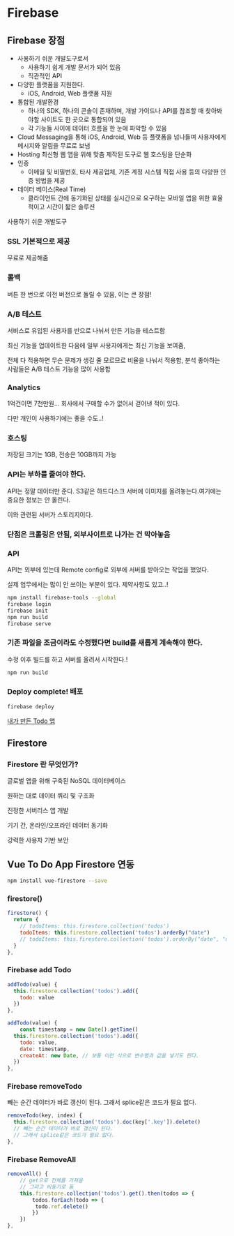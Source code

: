 # Firebase



## Firebase 장점 

- 사용하기 쉬운 개발도구로서
  - 사용하기 쉽게 개발 문서가 되어 있음
  - 직관적인 API
- 다양한 플랫폼을 지원한다.
  - iOS, Android, Web 플랫폼 지원 
- 통합된 개발환경
  - 하나의 SDK, 하나의 콘솔이 존재하며, 개발 가이드나 API를 참조할 때 찾아봐야할 사이트도 한 곳으로 통합되어 있음
  - 각 기능들 사이에 데이터 흐름을 한 눈에 파악할 수 있음
- Cloud Messaging을 통해 iOS, Android, Web 등 플랫폼을 넘나들며 사용자에게 메시지와 알림을 무료로 보냄 
- Hosting 최신형 웹 앱을 위해 맞춤 제작된 도구로 웹 호스팅을 단순화
- 인증
  - 이메일 및 비밀번호, 타사 제공업체, 기존 계정 시스템 직접 사용 등의 다양한 인증 방법을 제공
- 데이터 베이스(Real Time)
  - 클라이언트 간에 동기화된 상태를 실시간으로 요구하는 모바일 앱을 위한 효율적이고 시간이 짧은 솔루션



사용하기 쉬운 개발도구

### SSL 기본적으로 제공

무료로 제공해줌

### 롤백

버튼 한 번으로 이전 버전으로 돌릴 수 있음, 이는 큰 장점!



### 



### A/B 테스트

서비스로 유입된 사용자를 반으로 나눠서 만든 기능을 테스트함

최신 기능을 업데이트한 다음에 일부 사용자에게는 최신 기능을 보여줌, 

전체 다 적용하면 무슨 문제가 생길 줄 모르므로 비율을 나눠서 적용함, 분석 좋아하는 사람들은 A/B 테스트 기능을 많이 사용함 

### Analytics

1억건이면 7천만원... 회사에서 구매할 수가 없어서 걷어낸 적이 있다. 

다만 개인이 사용하기에는 좋을 수도..!



### 호스팅

저장된 크기는 1GB, 전송은 10GB까지 가능

### API는 부하를 줄여야 한다.

API는 정말 데이터만 준다. S3같은 하드디스크 서버에 이미지를 올려놓는다.여기에는 중요한 정보는 안 올린다.

이와 관련된 서버가 스토리지이다. 

### 단점은 크롤링은 안됨, 외부사이트로 나가는 건 막아놓음



### API

API는 외부에 있는데 Remote config로 외부에 서버를 받아오는 작업을 했었다.

실제 업무에서는 많이 안 쓰이는 부분이 있다. 제약사항도 있고..!



```bash
npm install firebase-tools --global
firebase login
firebase init
npm run build
firebase serve
```

### 기존 파일을 조금이라도 수정했다면 build를 새롭게 계속해야 한다. 

수정 이후 빌드를 하고 서버를 올려서 시작한다.!

```bash
npm run build
```

### Deploy complete! 배포

```bash
firebase deploy
```

[내가 만든 Todo 앱](https://vuejs-5c462.firebaseapp.com/)

## Firestore 

### Firestore 란 무엇인가?

글로벌 앱을 위해 구축된 NoSQL 데이터베이스

원하는 대로 데이터 쿼리 및 구조화

진정한 서버리스 앱 개발

기기 간, 온라인/오프라인 데이터 동기화

강력한 사용자 기반 보안

## Vue To Do App Firestore 연동

```bash
npm install vue-firestore --save
```



### firestore()

```javascript
firestore() {
  return {
    // todoItems: this.firestore.collection('todos')
    todoItems: this.firestore.collection('todos').orderBy("date")
    // todoItems: this.firestore.collection('todos').orderBy("date", "desc")
  }
},
```



### Firebase add Todo

```javascript
addTodo(value) {
  this.firestore.collection('todos').add({
    todo: value
  })
},
```

```javascript
addTodo(value) {
	const timestamp = new Date().getTime()
  this.firestore.collection('todos').add({
    todo: value,
    date: timestamp,
    createAt: new Date, // 보통 이런 식으로 변수명과 값을 넣기도 한다.
  })
},
```



### Firebase removeTodo

빼는 순간 데이터가 바로 갱신이 된다. 그래서 splice같은 코드가 필요 없다.

```javascript
removeTodo(key, index) {
  this.firestore.collection('todos').doc(key['.key']).delete()
  // 빼는 순간 데이터가 바로 갱신이 된다. 
  // 그래서 splice같은 코드가 필요 없다. 
},
```

### Firebase RemoveAll

```javascript
removeAll() {
	// get으로 전체를 가져옴
	// 그리고 비동기로 돔
	this.firestore.collection('todos').get().then(todos => {
		todos.forEach(todo => {
		 todo.ref.delete()
		})
	})
},
```


